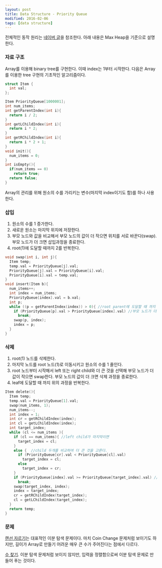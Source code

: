 ```yaml
---
layout: post
title: Data Structure - Priority Queue
modified: 2016-02-06
tags: [data structure]
---
```


전체적인 동작 원리는 [네이버 글](http://blog.naver.com/wpdls6012/220247604017)을 참조한다.
아래 내용은 Max Heap을 기준으로 설명한다.

### 자료 구조

Array를 이용해 binary tree를 구현한다. 이때 index는 1부터 시작한다. 다음은 Array를 이용한 tree 구현의 기초적인 알고리즘이다.

```c
struct Item {
  int val;
};

Item PriorityQueue[1000001];
int num_items; 
int getParentIndex(int i){
  return i / 2;
}
int getLChildIndex(int i){
  return i * 2;
}
int getRChildIndex(int i){
  return i * 2 + 1;
}
void init(){
  num_items = 0;
}
int isEmpty(){
  if(num_items == 0)
    return true;
  return false;
}

```

Array의 관리를 위해 원소의 수를 가리키는 변수(마지막 index이기도 함)를 하나 사용한다.

### 삽입

1. 원소의 수를 1 증가한다.
2. 새로운 원소는 마지막 위치에 저장한다.
3. 부모 노드와 값을 비교해서 부모 노드의 값이 더 작으면 위치를 서로 바꾼다(swap). 부모 노드가 더 크면 삽입과정을 종료한다.
4. root(1)에 도달할 때까지 2를 반복한다.

```c
void swap(int i, int j){
  Item temp;
  temp.val = PriorityQueue[j].val;
  PriorityQueue[j].val = PriorityQueue[i].val;
  PriorityQueue[i].val = temp.val;
}
void insert(Item b){
  num_items++;
  int index = num_items;
  PriorityQueue[index].val = b.val;
  int p;
  while ((p = getParentIndex(index)) > 0){ //root parent에 도달할 때 까지 
    if (PriorityQueue[p].val > PriorityQueue[index].val) //부모 노드가 더 큰 값이면 stop
      break;
    swap(p, index);
    index = p;
  }
}
```

### 삭제

1. root(1) 노드를 삭제한다.
2. 마지막 노드를 root 노드(1)로 이동시키고 원소의 수를 1 줄인다.
3. root 노드부터 시작해서 left 또는 right child와 더 큰 것을 선택해 부모 노드가 더 값이 작으면 swap한다. 부모 노드의 값이 더 크면 삭제 과정을 종료한다.
4. leaf에 도달할 때 까지 위의 과정을 반복한다.

```c
Item delete(){
  Item temp;
  temp.val = PriorityQueue[1].val;
  swap(num_items, 1);
  num_items--;
  int index = 1;
  int cr = getRChildIndex(index);
  int cl = getLChildIndex(index);
  int target_index;
  while (cl <= num_items ){
    if (cl == num_items){ //left child가 마지막이면
      target_index = cl;
    }
    else {  //child 두개를 비교하여 더 큰 것을 고른다.
      if (PriorityQueue[cr].val < PriorityQueue[cl].val)
        target_index = cl;
      else
        target_index = cr;
    }
    if (PriorityQueue[index].val >= PriorityQueue[target_index].val) //부모 노드가 더 크면 stop
      break;
    swap(target_index, index);
    index = target_index;
    cr = getRChildIndex(target_index);
    cl = getLChildIndex(target_index);
  }
  return temp;
}
```

### 문제

[랜선 자르기](https://www.acmicpc.net/problem/1654)는 대표적인 이분 탐색 문제이다. 마치 Coin Change 문제처럼 보이기도 하지만, 길이가 Array로 만들기 어려운 매우 큰 수가 주어진다는 점에서 다르다.

[수 찾기](https://www.acmicpc.net/problem/1920). 이분 탐색 문제처럼 보이지 않지만, 입력을 정렬함으로써 이분 탐색 문제로 만들어 푸는 것이다.
